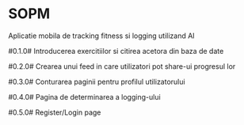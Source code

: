 # SOPM

Aplicatie mobila de tracking fitness si logging utilizand AI

#0.1.0#
Introducerea exercitiilor si citirea acetora din baza de date

#0.2.0#
Crearea unui feed in care utilizatori pot share-ui progresul lor

#0.3.0#
Conturarea paginii pentru profilul utilizatorului

#0.4.0#
Pagina de determinarea a logging-ului

#0.5.0#
Register/Login page

